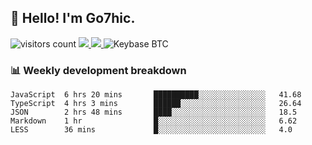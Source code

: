 ## 👋 Hello! I'm Go7hic.

 ![visitors count](https://visitors-by-url-pls-dont-use-this-in-your-repo.vercel.app/Go7hic-github-readme)
 <a href="https://twitter.com/Go7hic">
    <img src="https://img.shields.io/badge/-@Go7hic-1ca0f1?style=flat-square&labelColor=1ca0f1&logo=twitter&logoColor=white&link=https://twitter.com/Go7hic">
   <a/>
   <a href="mailto:gtfx0209@gmail.com">
    <img src="https://img.shields.io/badge/-gtfx0209@gmail.com-c14438?style=flat-square&logo=Gmail&logoColor=white&link=mailto:gtfx0209@gmail.com">
   <a/>
    ![Keybase BTC](https://img.shields.io/keybase/btc/Go7hic)
 <!--
🔭 I’m currently working
🌱 I’m currently learning
💬 Ask me about 
📫 How to reach me: 
⚡ Fun fact: 
-->
 <!--
![My Github Stats](https://github-readme-stats.vercel.app/api?username=Go7hic&show_icons=true&count_private=true)

-->

### 📊 Weekly development breakdown
<!--START_SECTION:waka-->
```text
JavaScript  6 hrs 20 mins       ██████████░░░░░░░░░░░░░░░   41.68 
TypeScript  4 hrs 3 mins        ██████░░░░░░░░░░░░░░░░░░░   26.64 
JSON        2 hrs 48 mins       ████░░░░░░░░░░░░░░░░░░░░░   18.5 
Markdown    1 hr                █░░░░░░░░░░░░░░░░░░░░░░░░   6.62 
LESS        36 mins             █░░░░░░░░░░░░░░░░░░░░░░░░   4.0
```
<!--END_SECTION:waka-->
    

